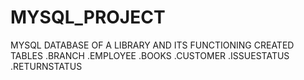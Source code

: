 # MYSQL_PROJECT
MYSQL DATABASE OF A LIBRARY AND ITS FUNCTIONING
CREATED TABLES
.BRANCH
.EMPLOYEE
.BOOKS
.CUSTOMER
.ISSUESTATUS
.RETURNSTATUS
